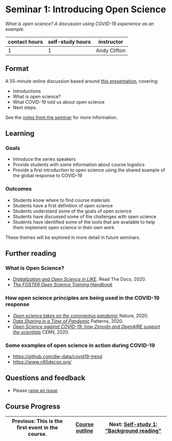 # Seminar 1: Introducing Open Science
_*What is open science? A discussion using COVID-19 experience as an example.*_

| contact hours | self-study hours | instructor |
|---|---|---|
| 1 | 1 | Andy Clifton |

## Format
A 55-minute online discussion based around [this presentation](beamer/main.pdf), covering:
- Introductions
- What is open science?
- What COVID-19 told us about open science
- Next steps.

See the [notes from the seminar](/notes/readme.md) for more information.

## Learning

### Goals
- Introduce the series speakers
- Provide students with some information about course logistics
- Provide a first introduction to open science using the shared example of the global response to COVID-19

### Outcomes
- Students know where to find course materials
- Students have a first definition of open science
- Students understand some of the goals of open science
- Students have discussed some of the challenges with open science
- Students have identified some of the tools that are available to help them implement open science in their own work

These themes will be explored in more detail in future seminars.

## Further reading

### What is Open Science?
- [_Digitalization and Open Science in LIKE_](https://like-itn-digitalization.readthedocs.io/en/latest/). Read The Docs, 2020.
- [_The FOSTER Open Science Training Handbook_](https://github.com/Open-Science-Training-Handbook)

### How open science principles are being used in the COVID-19 response
- [_Open science takes on the coronavirus pandemic_](https://www.nature.com/articles/d41586-020-01246-3) Nature, 2020.
- [_Data Sharing in a Time of Pandemic_](https://www.rd-alliance.org/data-sharing-time-pandemic-patterns-preview-rda-covid-19-group-results) Patterns, 2020.
- [_Open Science against COVID-19: how Zenodo and OpenAIRE support the scientists_](https://home.cern/news/news/computing/open-science-against-covid-19-how-zenodo-and-openaire-support-scientists) CERN, 2020.

### Some examples of open science in action during COVID-19
- https://github.com/dw-data/covid19-trend
- https://www.n95decon.org/

## Questions and feedback
- Please [raise an issue](../../../issues).

## Course Progress
| Previous: This is the first event in the course. | [Course outline](../readme.md#course-outline) | Next: [Self-study 1: "Background reading"](../02_selfstudy1/readme.md) |
|---|---|---|
